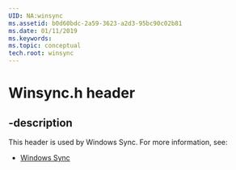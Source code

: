 ```yaml
---
UID: NA:winsync
ms.assetid: b0d60bdc-2a59-3623-a2d3-95bc90c02b81
ms.date: 01/11/2019
ms.keywords: 
ms.topic: conceptual
tech.root: winsync
---
```


# Winsync.h header


## -description


This header is used by Windows Sync. For more information, see:

- [Windows Sync](../_winsync/index.md)

